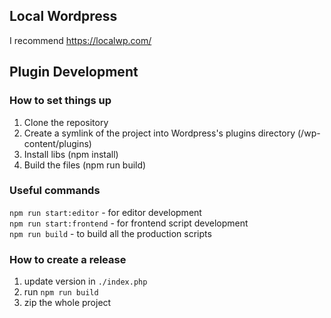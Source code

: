 ## Local Wordpress

I recommend https://localwp.com/

## Plugin Development

### How to set things up

1. Clone the repository
2. Create a symlink of the project into Wordpress's plugins directory (/wp-content/plugins)
3. Install libs (npm install)
4. Build the files (npm run build)

### Useful commands

`npm run start:editor` - for editor development <br />
`npm run start:frontend` - for frontend script development <br />
`npm run build` - to build all the production scripts

### How to create a release

1. update version in `./index.php`
2. run `npm run build`
3. zip the whole project
